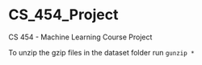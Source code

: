 # CS_454_Project
CS 454 - Machine Learning Course Project

To unzip the gzip files in the dataset folder run
`gunzip *`

